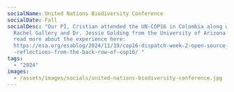 ```yaml
---
socialName: United Nations Biodiversity Conference
socialDate: Fall
socialDesc: "Our PI, Cristian attended the UN-COP16 in Colombia along with Dr.
  Rachel Gallery and Dr. Jessie Golding from the University of Arizona. You can
  read more about the experience here:
  https://esa.org/esablog/2024/11/19/cop16-dispatch-week-2-open-source-and-llms\
  -reflections-from-the-back-row-of-cop16/ "
tags:
  - "2024"
images:
  - /assets/images/socials/united-nations-biodiversity-conference.jpg
---
```

